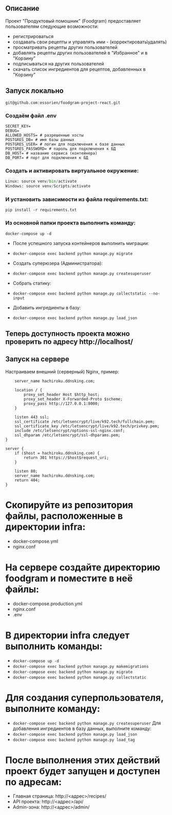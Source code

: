 

## Описание
Проект "Продуктовый помошник" (Foodgram) предоставляет пользователям следующие возможности:

- регистрироваться
- создавать свои рецепты и управлять ими - (корректировать\удалять)
- просматривать рецепты других пользователей
- добавлять рецепты других пользователей в "Избранное" и в "Корзину"
- подписываться на других пользователей
- скачать список ингредиентов для рецептов, добавленных в "Корзину"

## Запуск локально

``` git@github.com:essorien/foodgram-project-react.git ```
### Создаём файл .env
```
SECRET_KEY=
DEBUG= 
ALLOWED_HOSTS= # разрешенные хосты
POSTGRES_DB= # имя базы данных
POSTGRES_USER= # логин для подключения к базе данных
POSTGRES_PASSWORD= # пароль для подключения к БД
DB_HOST= # название сервиса (контейнера)
DB_PORT= # порт для подключения к БД
```


### Cоздать и активировать виртуальное окружение:

```python -m venv venv
Linux: source venv/bin/activate
Windows: source venv/Scripts/activate
```
### И установить зависимости из файла requirements.txt:

```python3 -m pip install --upgrade pip
pip install -r requirements.txt
```

### Из основной папки проекта выполнить команду:

``` 
docker-compose up -d
```
 - После успешного запуска контейнеров выполнить миграции:

 - ```docker-compose exec backend python manage.py migrate```
 - Создать суперюзера (Администратора):

- ``` docker-compose exec backend python manage.py createsuperuser ```
- Собрать статику:

- ```docker-compose exec backend python manage.py collectstatic --no-input ```

- Добавить ингредиенты в базу:
- ```docker-compose exec backend python manage.py load_json ```
## Теперь доступность проекта можно проверить по адресу http://localhost/

## Запуск на сервере
 Настраиваем внешний (серверный) Nginx, пример:

```server {
    server_name hachiroku.ddnsking.com;

    location / {
        proxy_set_header Host $http_host;
        proxy_set_header X-Forwarded-Proto $scheme;
        proxy_pass http://127.0.0.1:8000;
    }

    listen 443 ssl;
    ssl_certificate /etc/letsencrypt/live/k92.tech/fullchain.pem;
    ssl_certificate_key /etc/letsencrypt/live/k92.tech/privkey.pem;
    include /etc/letsencrypt/options-ssl-nginx.conf;
    ssl_dhparam /etc/letsencrypt/ssl-dhparams.pem;
}

server {
    if ($host = hachiroku.ddnsking.com) {
        return 301 https://$host$request_uri;
    }

    listen 80;
    server_name hachiroku.ddnsking.com;
    return 404;
} 
```
# Скопируйте из репозитория файлы, расположенные в директории infra:

- docker-compose.yml
- nginx.conf
# На сервере создайте директорию foodgram и поместите в неё файлы:

- docker-compose.production.yml
- nginx.conf
- .env

# В директории infra следует выполнить команды:

- ```docker-compose up -d```
- ```docker-compose exec backend python manage.py makemigrations```
- ```docker-compose exec backend python manage.py migrate```
- ```docker-compose exec backend python manage.py collectstatic```
# Для создания суперпользователя, выполните команду:
- ```docker-compose exec backend python manage.py createsuperuser```
Для добавления ингредиентов в базу данных, выполните команду:
- ```docker-compose exec backend python manage.py load_json```
- ```docker-compose exec backend python manage.py load_tag```
# После выполнения этих действий проект будет запущен и доступен по адресам:

- Главная страница: http://<адрес>/recipes/
- API проекта: http://<адрес>/api/
- Admin-зона: http://<адрес>/admin/


